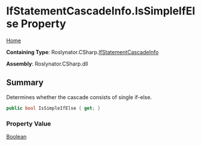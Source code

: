# IfStatementCascadeInfo\.IsSimpleIfElse Property

[Home](../../../../README.md)

**Containing Type**: Roslynator\.CSharp\.[IfStatementCascadeInfo](../README.md)

**Assembly**: Roslynator\.CSharp\.dll

## Summary

Determines whether the cascade consists of single if\-else\.

```csharp
public bool IsSimpleIfElse { get; }
```

### Property Value

[Boolean](https://docs.microsoft.com/en-us/dotnet/api/system.boolean)

